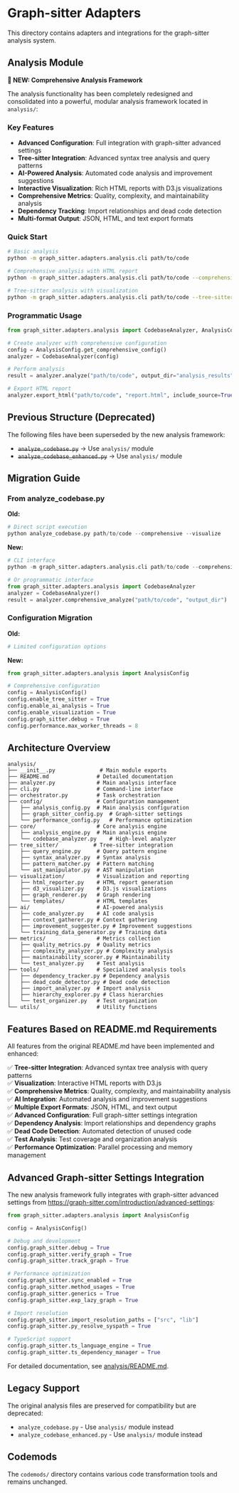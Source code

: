 # Graph-sitter Adapters

This directory contains adapters and integrations for the graph-sitter analysis system.

## Analysis Module

**🚀 NEW: Comprehensive Analysis Framework**

The analysis functionality has been completely redesigned and consolidated into a powerful, modular analysis framework located in `analysis/`:

### Key Features
- **Advanced Configuration**: Full integration with graph-sitter advanced settings
- **Tree-sitter Integration**: Advanced syntax tree analysis and query patterns  
- **AI-Powered Analysis**: Automated code analysis and improvement suggestions
- **Interactive Visualization**: Rich HTML reports with D3.js visualizations
- **Comprehensive Metrics**: Quality, complexity, and maintainability analysis
- **Dependency Tracking**: Import relationships and dead code detection
- **Multi-format Output**: JSON, HTML, and text export formats

### Quick Start

```bash
# Basic analysis
python -m graph_sitter.adapters.analysis.cli path/to/code

# Comprehensive analysis with HTML report
python -m graph_sitter.adapters.analysis.cli path/to/code --comprehensive --html report.html

# Tree-sitter analysis with visualization
python -m graph_sitter.adapters.analysis.cli path/to/code --tree-sitter --visualize --output-dir analysis/
```

### Programmatic Usage

```python
from graph_sitter.adapters.analysis import CodebaseAnalyzer, AnalysisConfig

# Create analyzer with comprehensive configuration
config = AnalysisConfig.get_comprehensive_config()
analyzer = CodebaseAnalyzer(config)

# Perform analysis
result = analyzer.analyze("path/to/code", output_dir="analysis_results")

# Export HTML report
analyzer.export_html("path/to/code", "report.html", include_source=True)
```

## Previous Structure (Deprecated)

The following files have been superseded by the new analysis framework:
- ~~`analyze_codebase.py`~~ → Use `analysis/` module
- ~~`analyze_codebase_enhanced.py`~~ → Use `analysis/` module

## Migration Guide

### From analyze_codebase.py

**Old:**
```python
# Direct script execution
python analyze_codebase.py path/to/code --comprehensive --visualize
```

**New:**
```python
# CLI interface
python -m graph_sitter.adapters.analysis.cli path/to/code --comprehensive --visualize

# Or programmatic interface
from graph_sitter.adapters.analysis import CodebaseAnalyzer
analyzer = CodebaseAnalyzer()
result = analyzer.comprehensive_analyze("path/to/code", "output_dir")
```

### Configuration Migration

**Old:**
```python
# Limited configuration options
```

**New:**
```python
from graph_sitter.adapters.analysis import AnalysisConfig

# Comprehensive configuration
config = AnalysisConfig()
config.enable_tree_sitter = True
config.enable_ai_analysis = True
config.enable_visualization = True
config.graph_sitter.debug = True
config.performance.max_worker_threads = 8
```

## Architecture Overview

```
analysis/
├── __init__.py              # Main module exports
├── README.md               # Detailed documentation
├── analyzer.py             # Main analysis interface
├── cli.py                  # Command-line interface
├── orchestrator.py         # Task orchestration
├── config/                 # Configuration management
│   ├── analysis_config.py  # Main analysis configuration
│   ├── graph_sitter_config.py  # Graph-sitter settings
│   └── performance_config.py   # Performance optimization
├── core/                   # Core analysis engine
│   ├── analysis_engine.py  # Main analysis engine
│   └── codebase_analyzer.py    # High-level analyzer
├── tree_sitter/           # Tree-sitter integration
│   ├── query_engine.py     # Query pattern engine
│   ├── syntax_analyzer.py  # Syntax analysis
│   ├── pattern_matcher.py  # Pattern matching
│   └── ast_manipulator.py  # AST manipulation
├── visualization/          # Visualization and reporting
│   ├── html_reporter.py    # HTML report generation
│   ├── d3_visualizer.py    # D3.js visualizations
│   ├── graph_renderer.py   # Graph rendering
│   └── templates/          # HTML templates
├── ai/                     # AI-powered analysis
│   ├── code_analyzer.py    # AI code analysis
│   ├── context_gatherer.py # Context gathering
│   ├── improvement_suggester.py # Improvement suggestions
│   └── training_data_generator.py # Training data
├── metrics/                # Metrics collection
│   ├── quality_metrics.py  # Quality metrics
│   ├── complexity_analyzer.py # Complexity analysis
│   ├── maintainability_scorer.py # Maintainability
│   └── test_analyzer.py    # Test analysis
├── tools/                  # Specialized analysis tools
│   ├── dependency_tracker.py # Dependency analysis
│   ├── dead_code_detector.py # Dead code detection
│   ├── import_analyzer.py  # Import analysis
│   ├── hierarchy_explorer.py # Class hierarchies
│   └── test_organizer.py   # Test organization
└── utils/                  # Utility functions
```

## Features Based on README.md Requirements

All features from the original README.md have been implemented and enhanced:

✅ **Tree-sitter Integration**: Advanced syntax tree analysis with query patterns  
✅ **Visualization**: Interactive HTML reports with D3.js  
✅ **Comprehensive Metrics**: Quality, complexity, and maintainability analysis  
✅ **AI Integration**: Automated analysis and improvement suggestions  
✅ **Multiple Export Formats**: JSON, HTML, and text output  
✅ **Advanced Configuration**: Full graph-sitter settings integration  
✅ **Dependency Analysis**: Import relationships and dependency graphs  
✅ **Dead Code Detection**: Automated detection of unused code  
✅ **Test Analysis**: Test coverage and organization analysis  
✅ **Performance Optimization**: Parallel processing and memory management  

## Advanced Graph-sitter Settings Integration

The new analysis framework fully integrates with graph-sitter advanced settings from https://graph-sitter.com/introduction/advanced-settings:

```python
from graph_sitter.adapters.analysis import AnalysisConfig

config = AnalysisConfig()

# Debug and development
config.graph_sitter.debug = True
config.graph_sitter.verify_graph = True
config.graph_sitter.track_graph = True

# Performance optimization  
config.graph_sitter.sync_enabled = True
config.graph_sitter.method_usages = True
config.graph_sitter.generics = True
config.graph_sitter.exp_lazy_graph = True

# Import resolution
config.graph_sitter.import_resolution_paths = ["src", "lib"]
config.graph_sitter.py_resolve_syspath = True

# TypeScript support
config.graph_sitter.ts_language_engine = True
config.graph_sitter.ts_dependency_manager = True
```

For detailed documentation, see [analysis/README.md](analysis/README.md).

## Legacy Support

The original analysis files are preserved for compatibility but are deprecated:
- `analyze_codebase.py` - Use `analysis/` module instead
- `analyze_codebase_enhanced.py` - Use `analysis/` module instead

## Codemods

The `codemods/` directory contains various code transformation tools and remains unchanged.

